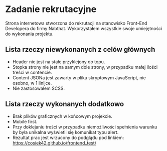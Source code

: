 # Zadanie rekrutacyjne

Strona internetowa stworzona do rekrutacji na stanowisko Front-End Developera do firmy Nabthat. Wykorzystałem wszystkie swoje umiejętności do wykonania projektu.

## Lista rzeczy niewykonanych z celów głównych

- Header nie jest na stałe przyklejony do topu.
- Stopka strony nie jest na samym dole strony, w przypadku małej ilości treści w contencie.
- Content JSONa jest zawarty w pliku skryptowym JavaScript, nie osobno, w 1 linijce.
- Nie zastosowałem SCSS.

## Lista rzeczy wykonanych dodatkowo

- Brak plików graficznych w końcowym projekcie.
- Mobile first.
- Przy doklejaniu treści w przypadku niemożliwości spełnienia warunku by była unikalna wyświetli się komunikat typu alert.
- Rezultat prac jest wrzucony do podglądu pod linkiem: https://cosiek42.github.io/frontend_test/
